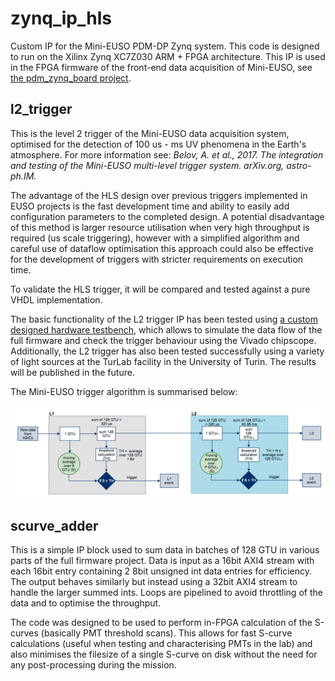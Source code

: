 # zynq_ip_hls

Custom IP for the Mini-EUSO PDM-DP Zynq system. 
This code is designed to run on the Xilinx Zynq XC7Z030 ARM + FPGA architecture. 
This IP is used in the FPGA firmware of the front-end data acquisition of Mini-EUSO, 
see [the pdm_zynq_board project](https://github.com/aabcompass/pdm_zynq_board).

## l2_trigger

This is the level 2 trigger of the Mini-EUSO data acquisition system, 
optimised for the detection of 100 us - ms UV phenomena in the Earth's atmosphere. For more information see: 
*Belov, A. et al., 2017. The integration and testing of the Mini-EUSO multi-level trigger system. arXiv.org, astro-ph.IM.*  

The advantage of the HLS design over previous triggers implemented in EUSO projects is the fast development time and ability 
to easily add configuration parameters to the completed design. A potential disadvantage of this method is larger resource 
utilisation when very high throughput is required (us scale triggering), however with a simplified algorithm and careful use 
of dataflow optimisation this approach could also be effective for the development of triggers with stricter requirements on
execution time.

To validate the HLS trigger, it will be compared and tested against a pure VHDL implementation. 

The basic functionality of the L2 trigger IP has been tested using 
[a custom designed hardware testbench](https://github.com/cescalara/l2trigger_hw_testbench), 
which allows to simulate the data flow of the full firmware and check the trigger behaviour using the Vivado chipscope.
Additionally, the L2 trigger has also been tested successfully using a variety of light sources at the TurLab facility in 
the University of Turin. The results will be published in the future. 

The Mini-EUSO trigger algorithm is summarised below:

![The Mini-EUSO trigger](https://github.com/cescalara/zynq_ip_hls/blob/master/images/trigger.png)



## scurve_adder

This is a simple IP block used to sum data in batches of 128 GTU in various parts of the full firmware project. 
Data is input as a 16bit AXI4 stream with each 16bit entry containing 2 8bit unsigned int data entries for efficiency. 
The output behaves similarly but instead using a 32bit AXI4 stream to handle the larger summed ints. Loops are pipelined to 
avoid throttling of the data and to optimise the throughput. 

The code was designed to be used to perform in-FPGA calculation of the S-curves (basically PMT threshold scans). This allows   for fast S-curve calculations (useful when testing and characterising PMTs in the lab) and also minimises the filesize of a single S-curve on disk without the need for any post-processing during the mission.
